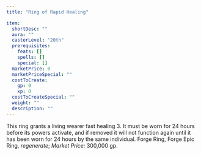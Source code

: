 ```yaml
---
title: "Ring of Rapid Healing"

item:
  shortDesc: ""
  aura: ""
  casterLevel: "20th"
  prerequisites:
    feats: []
    spells: []
    special: []
  marketPrice: 0
  marketPriceSpecial: ""
  costToCreate:
    gp: 0
    xp: 0
  costToCreateSpecial: ""
  weight: ""
  description: ""
---
```

This ring grants a living wearer fast healing 3. It must be worn for 24 hours before its powers activate, and if removed it will not function again until it has been worn for 24 hours by the same individual.
Forge Ring, Forge Epic Ring, _regenerate_; _Market Price:_ 300,000 gp.

